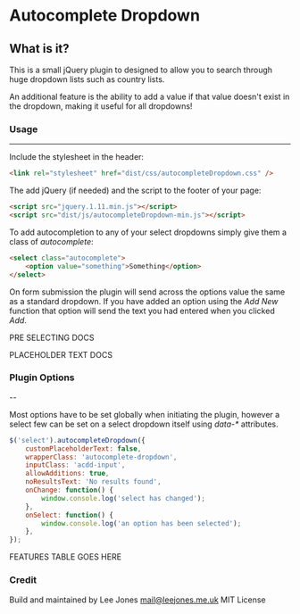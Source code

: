 # Autocomplete Dropdown

## What is it?

This is a small jQuery plugin to designed to allow you to search through huge dropdown lists such as country lists.

An additional feature is the ability to add a value if that value doesn't exist in the dropdown, making it useful for all dropdowns!

### Usage
---
Include the stylesheet in the header:

```html
<link rel="stylesheet" href="dist/css/autocompleteDropdown.css" />
```

The add jQuery (if needed) and the script to the footer of your page:

```html
<script src="jquery.1.11.min.js"></script>
<script src="dist/js/autocompleteDropdown-min.js"></script>
```

To add autocompletion to any of your select dropdowns simply give them a class of *autocomplete*:

```html
<select class="autocomplete">
	<option value="something">Something</option>
</select>
```

On form submission the plugin will send across the options value the same as a standard dropdown. If you have added an option using the *Add New* function that option will send the text you had entered when you clicked *Add*.

PRE SELECTING DOCS

PLACEHOLDER TEXT DOCS

### Plugin Options
--

Most options have to be set globally when initiating the plugin, however a select few can be set on a select dropdown itself using _data-*_ attributes.

```javascript
$('select').autocompleteDropdown({
	customPlaceholderText: false,
	wrapperClass: 'autocomplete-dropdown',
	inputClass: 'acdd-input',
	allowAdditions: true,
	noResultsText: 'No results found',
	onChange: function() {
		window.console.log('select has changed');
	},
	onSelect: function() {
		window.console.log('an option has been selected');
	},
});
```

FEATURES TABLE GOES HERE

### Credit

Build and maintained by Lee Jones <mail@leejones.me.uk>
MIT License